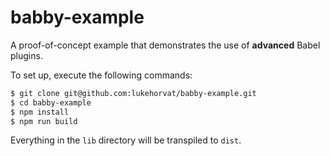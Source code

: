 # babby-example

A proof-of-concept example that demonstrates the use of __advanced__ Babel plugins.

To set up, execute the following commands:

```bash
$ git clone git@github.com:lukehorvat/babby-example.git
$ cd babby-example
$ npm install
$ npm run build
```

Everything in the `lib` directory will be transpiled to `dist`.
